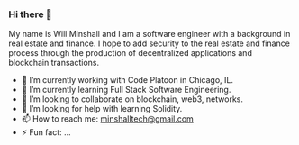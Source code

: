 ### Hi there 👋

My name is Will Minshall and I am a software engineer with a background in real estate and finance.  I hope to add security to the real estate and finance process through the production of decentralized applications and blockchain transactions.

- 🔭 I’m currently working with Code Platoon in Chicago, IL.
- 🌱 I’m currently learning Full Stack Software Engineering.
- 👯 I’m looking to collaborate on blockchain, web3, networks.
- 🤔 I’m looking for help with learning Solidity.
- 📫 How to reach me: minshalltech@gmail.com
- ⚡ Fun fact: ...


